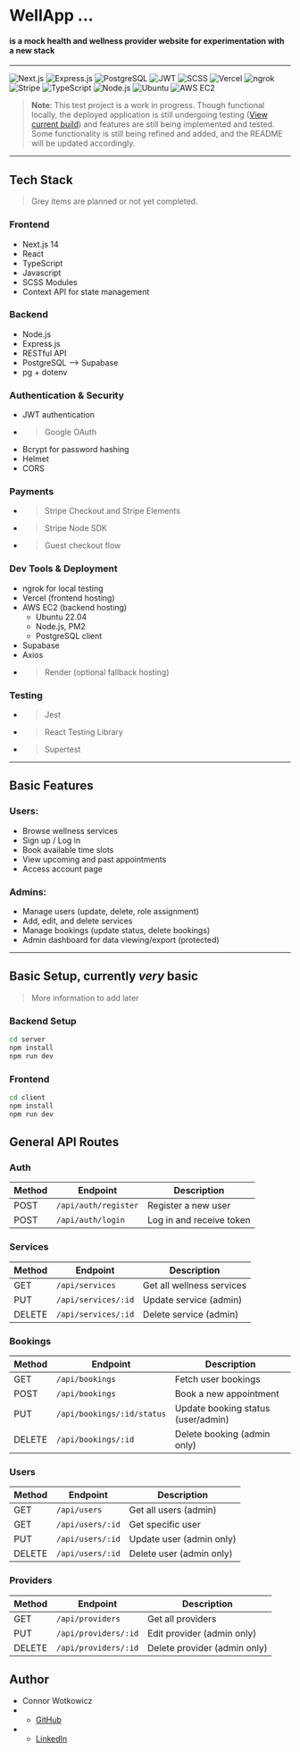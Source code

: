 # WellApp ...
####  is a mock health and wellness provider website for experimentation with a new stack
---
![Next.js](https://img.shields.io/badge/Next.js-000?style=for-the-badge&logo=next.js&logoColor=white)
![Express.js](https://img.shields.io/badge/Express.js-000?style=for-the-badge&logo=express&logoColor=white)
![PostgreSQL](https://img.shields.io/badge/PostgreSQL-316192?style=for-the-badge&logo=postgresql&logoColor=white)
![JWT](https://img.shields.io/badge/JWT-000?style=for-the-badge&logo=jsonwebtokens&logoColor=white)
![SCSS](https://img.shields.io/badge/SCSS-cc6699?style=for-the-badge&logo=sass&logoColor=white)
![Vercel](https://img.shields.io/badge/Vercel-000?style=for-the-badge&logo=vercel&logoColor=white)
![ngrok](https://img.shields.io/badge/ngrok-1F1E37?style=for-the-badge&logo=ngrok&logoColor=white)
![Stripe](https://img.shields.io/badge/Stripe-635BFF?style=for-the-badge&logo=stripe&logoColor=white)
![TypeScript](https://img.shields.io/badge/TypeScript-3178C6?style=for-the-badge&logo=typescript&logoColor=white)
![Node.js](https://img.shields.io/badge/Node.js-339933?style=for-the-badge&logo=nodedotjs&logoColor=white)
![Ubuntu](https://img.shields.io/badge/Ubuntu-E95420?style=for-the-badge&logo=ubuntu&logoColor=white)
![AWS EC2](https://img.shields.io/badge/AWS%20EC2-232F3E?style=for-the-badge&logo=amazon-aws&logoColor=white)




> **Note**: This test project is a work in progress. Though functional locally, the deployed application is still undergoing testing ([View current build](https://wellness2k25.vercel.app/)) and features are still being implemented and tested. Some functionality is still being refined and added, and the README will be updated accordingly.

---

## Tech Stack

> Grey items are planned or not yet completed.

### Frontend
- Next.js 14
- React
- TypeScript
- Javascript
- SCSS Modules
- Context API for state management

### Backend
- Node.js
- Express.js
- RESTful API
- PostgreSQL --> Supabase
- pg + dotenv

### Authentication & Security
- JWT authentication
- > Google OAuth
- Bcrypt for password hashing
- Helmet
- CORS
### Payments
- > Stripe Checkout and Stripe Elements
- > Stripe Node SDK
- > Guest checkout flow

### Dev Tools & Deployment
- ngrok for local testing
- Vercel (frontend hosting)
- AWS EC2 (backend hosting)
  - Ubuntu 22.04
  - Node.js, PM2 
  - PostgreSQL client
- Supabase 
- Axios
- > Render (optional fallback hosting)


### Testing
- > Jest
- > React Testing Library
- > Supertest


---

## Basic Features

### Users:
- Browse wellness services
- Sign up / Log in
- Book available time slots
- View upcoming and past appointments
- Access account page

### Admins:
- Manage users (update, delete, role assignment)
- Add, edit, and delete services
- Manage bookings (update status, delete bookings)
- Admin dashboard for data viewing/export (protected)



---

## Basic Setup, currently *very* basic
>More information to add later

### Backend Setup
```bash
cd server
npm install
npm run dev
```

### Frontend
```bash
cd client
npm install
npm run dev
```


## General API Routes

### Auth

| Method | Endpoint             | Description              |
|--------|----------------------|--------------------------|
| POST   | `/api/auth/register` | Register a new user      |
| POST   | `/api/auth/login`    | Log in and receive token |

### Services

| Method | Endpoint             | Description                |
|--------|----------------------|----------------------------|
| GET    | `/api/services`      | Get all wellness services  |
| PUT    | `/api/services/:id`  | Update service (admin)     |
| DELETE | `/api/services/:id`  | Delete service (admin)     |

### Bookings

| Method | Endpoint             | Description                     |
|--------|----------------------|---------------------------------|
| GET    | `/api/bookings`       | Fetch user bookings             |
| POST   | `/api/bookings`       | Book a new appointment          |
| PUT    | `/api/bookings/:id/status` | Update booking status (user/admin) |
| DELETE | `/api/bookings/:id`   | Delete booking (admin only)     |

### Users

| Method | Endpoint             | Description              |
|--------|----------------------|--------------------------|
| GET    | `/api/users`          | Get all users (admin)    |
| GET    | `/api/users/:id`      | Get specific user        |
| PUT    | `/api/users/:id`      | Update user (admin only) |
| DELETE | `/api/users/:id`      | Delete user (admin only) |

### Providers

| Method | Endpoint               | Description                        |
|--------|------------------------|------------------------------------|
| GET    | `/api/providers`        | Get all providers                  |
| PUT    | `/api/providers/:id`    | Edit provider (admin only)         |
| DELETE | `/api/providers/:id`    | Delete provider (admin only)       |



## Author

- Connor Wotkowicz
- - [GitHub](https://github.com/connorwotkowicz)
- - [LinkedIn](https://www.linkedin.com/in/wotkowicz)

